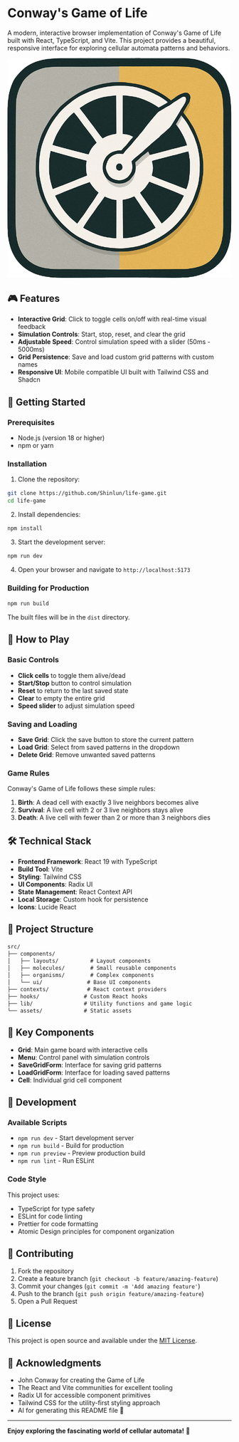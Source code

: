 # Conway's Game of Life

A modern, interactive browser implementation of Conway's Game of Life built with React, TypeScript, and Vite. This project provides a beautiful, responsive interface for exploring cellular automata patterns and behaviors.

![Game of Life Demo](public/life-favicon.png)

## 🎮 Features

- **Interactive Grid**: Click to toggle cells on/off with real-time visual feedback
- **Simulation Controls**: Start, stop, reset, and clear the grid
- **Adjustable Speed**: Control simulation speed with a slider (50ms - 5000ms)
- **Grid Persistence**: Save and load custom grid patterns with custom names
- **Responsive UI**: Mobile compatible UI built with Tailwind CSS and Shadcn

## 🚀 Getting Started

### Prerequisites

- Node.js (version 18 or higher)
- npm or yarn

### Installation

1. Clone the repository:

```bash
git clone https://github.com/Shinlun/life-game.git
cd life-game
```

2. Install dependencies:

```bash
npm install
```

3. Start the development server:

```bash
npm run dev
```

4. Open your browser and navigate to `http://localhost:5173`

### Building for Production

```bash
npm run build
```

The built files will be in the `dist` directory.

## 🎯 How to Play

### Basic Controls

- **Click cells** to toggle them alive/dead
- **Start/Stop** button to control simulation
- **Reset** to return to the last saved state
- **Clear** to empty the entire grid
- **Speed slider** to adjust simulation speed

### Saving and Loading

- **Save Grid**: Click the save button to store the current pattern
- **Load Grid**: Select from saved patterns in the dropdown
- **Delete Grid**: Remove unwanted saved patterns

### Game Rules

Conway's Game of Life follows these simple rules:

1. **Birth**: A dead cell with exactly 3 live neighbors becomes alive
2. **Survival**: A live cell with 2 or 3 live neighbors stays alive
3. **Death**: A live cell with fewer than 2 or more than 3 neighbors dies

## 🛠️ Technical Stack

- **Frontend Framework**: React 19 with TypeScript
- **Build Tool**: Vite
- **Styling**: Tailwind CSS
- **UI Components**: Radix UI
- **State Management**: React Context API
- **Local Storage**: Custom hook for persistence
- **Icons**: Lucide React

## 📁 Project Structure

```
src/
├── components/
│   ├── layouts/          # Layout components
│   ├── molecules/        # Small reusable components
│   ├── organisms/        # Complex components
│   └── ui/              # Base UI components
├── contexts/            # React context providers
├── hooks/              # Custom React hooks
├── lib/                # Utility functions and game logic
└── assets/             # Static assets
```

## 🎨 Key Components

- **Grid**: Main game board with interactive cells
- **Menu**: Control panel with simulation controls
- **SaveGridForm**: Interface for saving grid patterns
- **LoadGridForm**: Interface for loading saved patterns
- **Cell**: Individual grid cell component

## 🔧 Development

### Available Scripts

- `npm run dev` - Start development server
- `npm run build` - Build for production
- `npm run preview` - Preview production build
- `npm run lint` - Run ESLint

### Code Style

This project uses:

- TypeScript for type safety
- ESLint for code linting
- Prettier for code formatting
- Atomic Design principles for component organization

## 🤝 Contributing

1. Fork the repository
2. Create a feature branch (`git checkout -b feature/amazing-feature`)
3. Commit your changes (`git commit -m 'Add amazing feature'`)
4. Push to the branch (`git push origin feature/amazing-feature`)
5. Open a Pull Request

## 📝 License

This project is open source and available under the [MIT License](LICENSE).

## 🙏 Acknowledgments

- John Conway for creating the Game of Life
- The React and Vite communities for excellent tooling
- Radix UI for accessible component primitives
- Tailwind CSS for the utility-first styling approach
- AI for generating this README file :robot:

---

**Enjoy exploring the fascinating world of cellular automata!** 🧬
